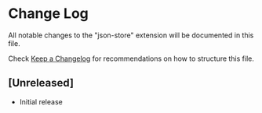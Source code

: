 # Change Log

All notable changes to the "json-store" extension will be documented in this file.

Check [Keep a Changelog](http://keepachangelog.com/) for recommendations on how to structure this file.

## [Unreleased]

- Initial release